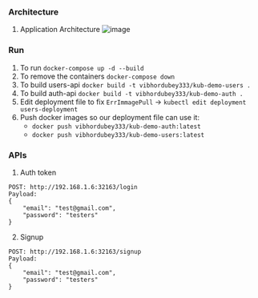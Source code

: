 ### Architecture

1. Application Architecture
![image](https://user-images.githubusercontent.com/22407855/209424911-16721900-5cad-482f-8006-4280febe5a5b.png)

### Run

1. To run `docker-compose up -d --build`
2. To remove the containers `docker-compose down`
3. To build users-api `docker build -t vibhordubey333/kub-demo-users .`
4. To build auth-api `docker build -t vibhordubey333/kub-demo-auth .`
4. Edit deployment file to fix `ErrImmagePull` -> `kubectl edit deployment users-deployment`
5. Push docker images so our deployment file can use it:
    - `docker push vibhordubey333/kub-demo-auth:latest`
    - `docker push vibhordubey333/kub-demo-users:latest`
### APIs
1. Auth token
```
POST: http://192.168.1.6:32163/login
Payload: 
{
    "email": "test@gmail.com",
    "password": "testers"
}
```

2. Signup
```
POST: http://192.168.1.6:32163/signup
Payload: 
{
    "email": "test@gmail.com",
    "password": "testers"
}
```
